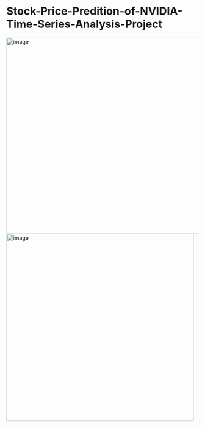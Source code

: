 # Stock-Price-Predition-of-NVIDIA-Time-Series-Analysis-Project
<img width="514" alt="image" src="https://github.com/pnair5/Stock-Price-Predition-of-NVIDIA-Time-Series-Analysis-Project/assets/143294723/c2a33c63-45f7-48d9-bef3-9eebb5ed0ca9">
<img width="491" alt="image" src="https://github.com/pnair5/Stock-Price-Predition-of-NVIDIA-Time-Series-Analysis-Project/assets/143294723/e8ab164b-093d-42fe-9f74-4ff4c7f728ce">
